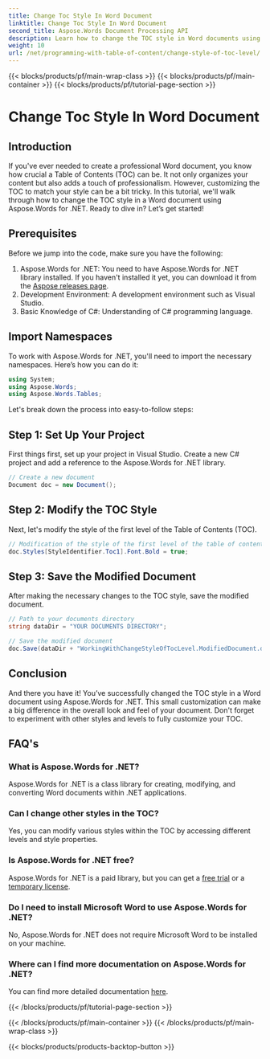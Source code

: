 ```yaml
---
title: Change Toc Style In Word Document
linktitle: Change Toc Style In Word Document
second_title: Aspose.Words Document Processing API
description: Learn how to change the TOC style in Word documents using Aspose.Words for .NET with this step-by-step guide. Customize your TOC effortlessly.
weight: 10
url: /net/programming-with-table-of-content/change-style-of-toc-level/
---
```


{{< blocks/products/pf/main-wrap-class >}}
{{< blocks/products/pf/main-container >}}
{{< blocks/products/pf/tutorial-page-section >}}

# Change Toc Style In Word Document

## Introduction

If you've ever needed to create a professional Word document, you know how crucial a Table of Contents (TOC) can be. It not only organizes your content but also adds a touch of professionalism. However, customizing the TOC to match your style can be a bit tricky. In this tutorial, we'll walk through how to change the TOC style in a Word document using Aspose.Words for .NET. Ready to dive in? Let’s get started!

## Prerequisites

Before we jump into the code, make sure you have the following:

1. Aspose.Words for .NET: You need to have Aspose.Words for .NET library installed. If you haven't installed it yet, you can download it from the [Aspose releases page](https://releases.aspose.com/words/net/).
2. Development Environment: A development environment such as Visual Studio.
3. Basic Knowledge of C#: Understanding of C# programming language.

## Import Namespaces

To work with Aspose.Words for .NET, you'll need to import the necessary namespaces. Here’s how you can do it:

```csharp
using System;
using Aspose.Words;
using Aspose.Words.Tables;
```

Let's break down the process into easy-to-follow steps:

## Step 1: Set Up Your Project

First things first, set up your project in Visual Studio. Create a new C# project and add a reference to the Aspose.Words for .NET library.

```csharp
// Create a new document
Document doc = new Document();
```

## Step 2: Modify the TOC Style

Next, let's modify the style of the first level of the Table of Contents (TOC).

```csharp
// Modification of the style of the first level of the table of contents
doc.Styles[StyleIdentifier.Toc1].Font.Bold = true;
```

## Step 3: Save the Modified Document

After making the necessary changes to the TOC style, save the modified document.

```csharp
// Path to your documents directory
string dataDir = "YOUR DOCUMENTS DIRECTORY";

// Save the modified document
doc.Save(dataDir + "WorkingWithChangeStyleOfTocLevel.ModifiedDocument.docx");
```

## Conclusion

And there you have it! You’ve successfully changed the TOC style in a Word document using Aspose.Words for .NET. This small customization can make a big difference in the overall look and feel of your document. Don't forget to experiment with other styles and levels to fully customize your TOC.

## FAQ's

### What is Aspose.Words for .NET?
Aspose.Words for .NET is a class library for creating, modifying, and converting Word documents within .NET applications.

### Can I change other styles in the TOC?
Yes, you can modify various styles within the TOC by accessing different levels and style properties.

### Is Aspose.Words for .NET free?
Aspose.Words for .NET is a paid library, but you can get a [free trial](https://releases.aspose.com/) or a [temporary license](https://purchase.aspose.com/temporary-license/).

### Do I need to install Microsoft Word to use Aspose.Words for .NET?
No, Aspose.Words for .NET does not require Microsoft Word to be installed on your machine.

### Where can I find more documentation on Aspose.Words for .NET?
You can find more detailed documentation [here](https://reference.aspose.com/words/net/).

{{< /blocks/products/pf/tutorial-page-section >}}

{{< /blocks/products/pf/main-container >}}
{{< /blocks/products/pf/main-wrap-class >}}

{{< blocks/products/products-backtop-button >}}
